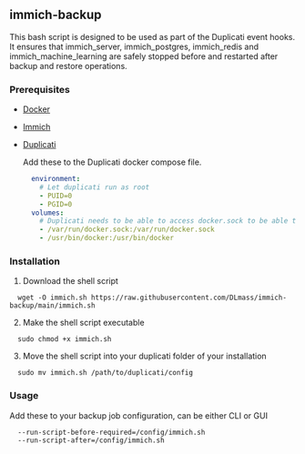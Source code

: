 ## immich-backup

This bash script is designed to be used as part of the Duplicati event hooks. It ensures that immich_server, immich_postgres, immich_redis and immich_machine_learning are safely stopped before and restarted after backup and restore operations.

### Prerequisites
* [Docker](https://docs.docker.com/engine/install/)
* [Immich](https://immich.app/docs/install/docker-compose)
* [Duplicati](https://docs.linuxserver.io/images/docker-duplicati/)

  Add these to the Duplicati docker compose file.
  ```yaml
    environment:
      # Let duplicati run as root
      - PUID=0
      - PGID=0
    volumes:
      # Duplicati needs to be able to access docker.sock to be able to start/stop containers.
      - /var/run/docker.sock:/var/run/docker.sock
      - /usr/bin/docker:/usr/bin/docker
  ```

### Installation
1. Download the shell script
  ```
    wget -O immich.sh https://raw.githubusercontent.com/DLmass/immich-backup/main/immich.sh
  ```
2. Make the shell script executable
  ```
    sudo chmod +x immich.sh
  ```
3. Move the shell script into your duplicati folder of your installation
  ```
    sudo mv immich.sh /path/to/duplicati/config
  ```

### Usage
Add these to your backup job configuration, can be either CLI or GUI
```
  --run-script-before-required=/config/immich.sh
  --run-script-after=/config/immich.sh